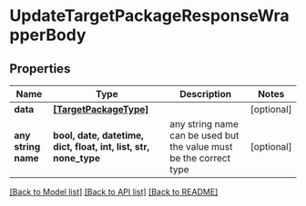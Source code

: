 # UpdateTargetPackageResponseWrapperBody


## Properties
Name | Type | Description | Notes
------------ | ------------- | ------------- | -------------
**data** | [**[TargetPackageType]**](TargetPackageType.md) |  | [optional] 
**any string name** | **bool, date, datetime, dict, float, int, list, str, none_type** | any string name can be used but the value must be the correct type | [optional]

[[Back to Model list]](../README.md#documentation-for-models) [[Back to API list]](../README.md#documentation-for-api-endpoints) [[Back to README]](../README.md)


